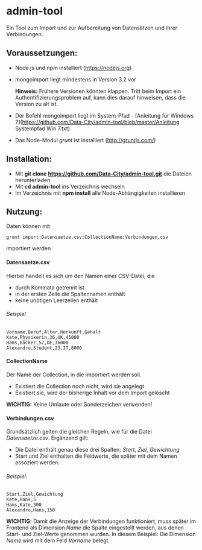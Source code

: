 # admin-tool

Ein Tool zum Import und zur Aufbereitung von Datensätzen und ihrer Verbindungen.

## Voraussetzungen:
* Node.js und npm installiert (https://nodejs.org)
* mongoimport liegt mindestens in Version 3.2 vor

  **Hinweis:**
Frühere Versionen könnten klappen. Tritt beim Import ein Authentifizierungsproblem auf, kann dies darauf hinweisen, dass die Version zu alt ist.
* Der Befehl mongoimport liegt im System-Pfad - [Anleitung für Windows 7](https://github.com/Data-City/admin-tool/blob/master/Anleitung Systempfad Win 7.txt)
* Das Node-Modul *grunt* ist installiert (http://gruntjs.com/)

## Installation:
* Mit **git clone https://github.com/Data-City/admin-tool.git** die Dateien herunterladen
* Mit **cd admin-tool** ins Verzeichnis wechseln
* Im Verzeichnis mit **npm install** alle Node-Abhängigkeiten installieren

## Nutzung:

Daten können mit
```
grunt import:Datensaetze.csv:CollectionName:Verbindungen.csv
```
importiert werden

#### Datensaetze.csv
Hierbei handelt es sich um den Namen einer CSV-Datei, die
* durch Kommata getrennt ist
* in der ersten Zeile die Spaltennamen enthält
* keine unötigen Leerzeilen enthält

###### Beispiel
```
Vorname,Beruf,Alter,Herkunft,Gehalt
Kate,Physikerin,36,UK,45000
Hans,Bäcker,52,DE,36000
Alexandro,Student,23,IT,8000
```
#### CollectionName
Der Name der Collection, in die importiert werden soll. 
* Existiert die Collection noch nicht, wird sie angelegt
* Existiert sie, wird der bisherige Inhalt vor dem Import gelöscht

**WICHTIG:** Keine Umlaute oder Sonderzeichen verwenden!

#### Verbindungen.csv
Grundsätzlich gelten die gleichen Regeln, wie für die Datei *Datensaetze.csv*. Ergänzend gilt:
* Die Datei enthält genau diese drei Spalten: *Start*, *Ziel*, *Gewichtung*
* Start und Ziel enthalten die Feldwerte, die später mit dem Namen assoziert werden.

###### Beispiel:
```
Start,Ziel,Gewichtung
Kate,Hans,5
Hans,Kate,300
Alexandro,Hans,150
```
**WICHTIG:** Damit die Anzeige der Verbindungen funktioniert, muss später im Frontend als Dimension *Name* die Spalte eingestellt werden, aus denen Start- und Ziel-Werte genommen wurden.
In diesem Beispiel: Die Dimension *Name* wird mit dem Feld *Vorname* belegt.
